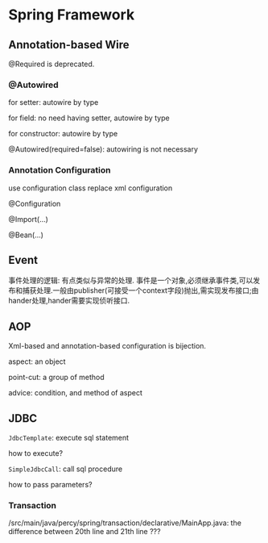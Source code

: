 # Spring Framework

## Annotation-based Wire

@Required is deprecated.

### @Autowired

for setter: autowire by type

for field: no need having setter, autowire by type

for constructor: autowire by type

@Autowired(required=false): autowiring is not necessary

### Annotation Configuration

use configuration class replace xml configuration

@Configuration

@Import(...)

@Bean(...)

## Event

事件处理的逻辑:
有点类似与异常的处理.
事件是一个对象,必须继承事件类,可以发布和捕获处理.一般由publisher(可接受一个context字段)抛出,需实现发布接口;由hander处理,hander需要实现侦听接口.

## AOP

Xml-based and annotation-based configuration is bijection.

aspect: an object

point-cut: a group of method

advice: condition, and method of aspect

## JDBC

`JdbcTemplate`: execute sql statement

how to execute?

`SimpleJdbcCall`: call sql procedure

how to pass parameters?

### Transaction

/src/main/java/percy/spring/transaction/declarative/MainApp.java:
the difference between 20th line and 21th line ???


